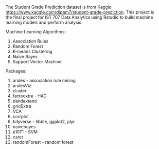 The Student Grade Prediction dataset is from Kaggle https://www.kaggle.com/dipam7/student-grade-prediction. 
This project is the final project for IST 707 Data Analytics using Rstudio to build machine learning models and perform analysis.

Machine Learning Algorithms:
1. Association Rules
2. Random Forest
3. K-means Clustering
4. Naïve Bayes
5. Support Vector Machine

Packages:
1. arules - association rule mining
2. arulesViz
3. cluster
4. factoextra - HAC
5. dendextend 
6. gridExtra
7. VCA
8. corrplot
9. tidyverse - tibble, ggplot2, plyr
10. naivebayes
11. e1071 - SVM
12. caret
13. randomForest - random forest

